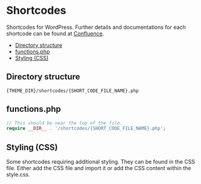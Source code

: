 # Shortcodes

Shortcodes for WordPress. Further details and documentations for each shortcode can be found at [Confluence](https://gbk.atlassian.net/wiki/spaces/DEV/pages/326991873/Shortcodes).

-   [Directory structure](#directory-structure)
-   [functions.php](#functionsphp)
-   [Styling (CSS)](#styling-css)

## Directory structure

```
{THEME_DIR}/shortcodes/{SHORT_CODE_FILE_NAME}.php
```

## functions.php

```php
// This should be near the top of the file.
require __DIR__ . '/shortcodes/{SHORT_CODE_FILE_NAME}.php';
```

## Styling (CSS)

Some shortcodes requiring additional styling. They can be found in the CSS file. Either add the CSS file and import it or add the CSS content within the style.css.
